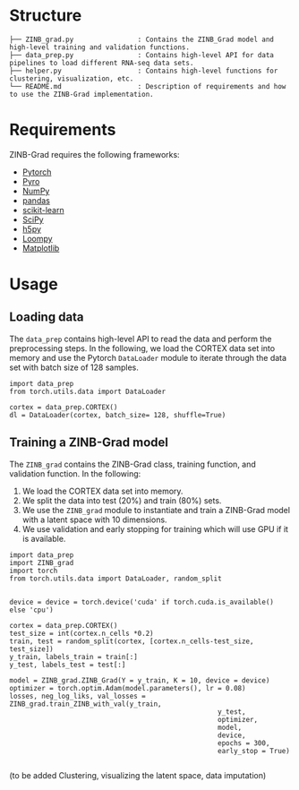 # Structure
```
├── ZINB_grad.py                : Contains the ZINB_Grad model and high-level training and validation functions. 
├── data_prep.py                : Contains high-level API for data pipelines to load different RNA-seq data sets. 
├── helper.py                   : Contains high-level functions for clustering, visualization, etc.
└── README.md                   : Description of requirements and how to use the ZINB-Grad implementation.
```

# Requirements

ZINB-Grad requires the following frameworks:

- [Pytorch](https://pytorch.org/) 
- [Pyro](http://pyro.ai/)
- [NumPy](https://numpy.org/)
- [pandas](https://pandas.pydata.org/)
- [scikit-learn](https://scikit-learn.org/stable/)
- [SciPy](https://scipy.org/)
- [h5py](https://www.h5py.org/)
- [Loompy](http://loompy.org/)
- [Matplotlib](https://matplotlib.org/)

# Usage 


## Loading data

The `data_prep` contains high-level API to read the data and perform the preprocessing steps. In the following, we load the CORTEX data set into memory and use the Pytorch `DataLoader` module to iterate through the data set with batch size of 128 samples.
```
import data_prep
from torch.utils.data import DataLoader

cortex = data_prep.CORTEX()
dl = DataLoader(cortex, batch_size= 128, shuffle=True)
```
## Training a ZINB-Grad model 

The `ZINB_grad` contains the ZINB-Grad class, training function, and validation function. In the following: 
1. We load the CORTEX data set into memory. 
2. We split the data into test (20%) and train (80%) sets.
3. We use the `ZINB_grad` module to instantiate and train a ZINB-Grad model with a latent space with 10 dimensions.
4.  We use validation and early stopping for training which will use GPU if it is available.
```
import data_prep
import ZINB_grad 
import torch
from torch.utils.data import DataLoader, random_split


device = device = torch.device('cuda' if torch.cuda.is_available() else 'cpu')

cortex = data_prep.CORTEX()
test_size = int(cortex.n_cells *0.2)
train, test = random_split(cortex, [cortex.n_cells-test_size, test_size])
y_train, labels_train = train[:]
y_test, labels_test = test[:]

model = ZINB_grad.ZINB_Grad(Y = y_train, K = 10, device = device)
optimizer = torch.optim.Adam(model.parameters(), lr = 0.08)
losses, neg_log_liks, val_losses = ZINB_grad.train_ZINB_with_val(y_train,
                                                    y_test, 
                                                    optimizer, 
                                                    model,
                                                    device,
                                                    epochs = 300,
                                                    early_stop = True)
                                                    
```

(to be added Clustering, visualizing the latent space, data imputation)

